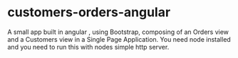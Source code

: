# customers-orders-angular
A small app built in angular , using Bootstrap, composing of an Orders view and a Customers view in a Single Page Application. 
You need node installed and you need to run this with nodes simple http server. 
